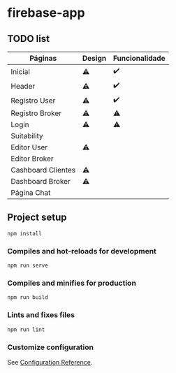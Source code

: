 # firebase-app

## TODO list

Páginas |   Design |   Funcionalidade
------------ | ------------- | -------------
Inicial |   :warning: | :heavy_check_mark:
Header |    :warning: | :heavy_check_mark:
Registro User |   :warning: | :heavy_check_mark:
Registro Broker |   :warning: | :warning:
Login | :warning:	 | :warning:
Suitability |    |   
Editor User |  :warning:   |   
Editor Broker |     |  
Cashboard Clientes | :warning:   | 
Dashboard Broker |  :warning:    | 
Página Chat |      |

## Project setup
```
npm install
```

### Compiles and hot-reloads for development
```
npm run serve
```

### Compiles and minifies for production
```
npm run build
```

### Lints and fixes files
```
npm run lint
```

### Customize configuration
See [Configuration Reference](https://cli.vuejs.org/config/).


